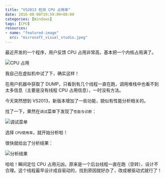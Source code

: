 ```yaml
---
title: "VS2013 检测 CPU 占用率"
date: 2016-08-08T19:59:09+08:00
categories: [Windows]
tags: [CPU]
resources:
- name: "featured-image"
  src: "microsoft_visual_studio.jpeg"
---
```


最近开发的一个程序，用户反馈 CPU 占用非常高，基本把一个内核占用满了。

<!--more-->

![CPU 占用](https://fangr-cc-image.oss-cn-beijing.aliyuncs.com/18-8-16/10993914.jpg)

我自己在虚拟机中试了下，确实这样！

在用户机器中获取了 DUMP，只看到有几个线程一直在跑，调用堆栈中也看不到太多信息（主要是没有线程 CPU 占用信息），一时没有方法。

今天突然想到 VS2013，新版本增加了一些功能，貌似有性能分析相关的。

找了一下，果然在`调试`菜单下发现了`性能与诊断`：

![调试菜单](https://fangr-cc-image.oss-cn-beijing.aliyuncs.com/18-8-16/13597794.jpg)

选择 `CPU使用率`，就开始分析啦！

很快就给出了分析结果：

![分析结果](https://fangr-cc-image.oss-cn-beijing.aliyuncs.com/18-8-16/34785051.jpg)

哈哈！瞬间定位 CPU 占用元凶，原来是一个后台线程一直在跑（空转），设计不合理。这个线程最早设计成自驱动的，找到原因就好办了，改成被驱动式就行了！